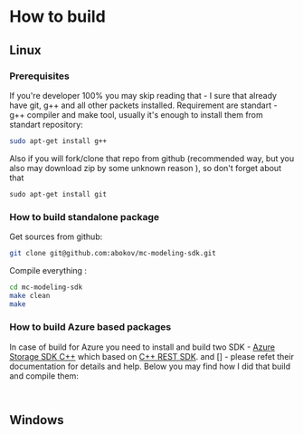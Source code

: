 # How to build

## Linux

### Prerequisites
If you're developer 100% you may skip reading that - I sure that already have git, g++ and all other packets installed. Requirement are standart - g++ compiler and make tool, usually it's enough to install them from standart repository:
```bash
sudo apt-get install g++
```
Also if you will fork/clone that repo from github (recommended way, but you also may download zip by some unknown reason ), so don't forget about that
```
sudo apt-get install git
```
### How to build standalone package

Get sources from github:
```bash
git clone git@github.com:abokov/mc-modeling-sdk.git
```
Compile everything :
```bash
cd mc-modeling-sdk
make clean
make
```
### How to build Azure based packages

In case of build for Azure you need to install and build two SDK - [Azure Storage SDK C++](https://github.com/Azure/azure-storage-cpp) which based on [C++ REST SDK](https://github.com/Microsoft/cpprestsdk).
and []  - please refet their documentation for details and help. Below you may find how I did that build and compile them:
```
```

```
```

## Windows
